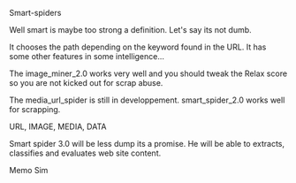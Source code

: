 
Smart-spiders

Well smart is maybe too strong a definition.
Let's say its not dumb.

It chooses the path depending on the keyword found in the URL.
It has some other features in some intelligence...

The image_miner_2.0 works very well and you should tweak the Relax score so you are not kicked out for scrap abuse.

The media_url_spider is still in developpement.
smart_spider_2.0 works well for scrapping.

URL, IMAGE, MEDIA, DATA

Smart spider 3.0 will be less dump its a promise.
He will be able to extracts, classifies and evaluates web site content.

Memo Sim


